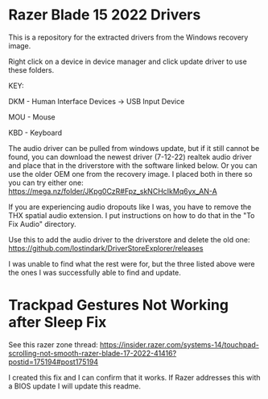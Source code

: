 # Razer Blade 15 2022 Drivers
This is a repository for the extracted drivers from the Windows recovery image.

Right click on a device in device manager and click update driver to use these folders.

KEY:

DKM - Human Interface Devices -> USB Input Device

MOU - Mouse

KBD - Keyboard

The audio driver can be pulled from windows update, but if it still cannot be found, you can download the newest driver (7-12-22) realtek audio driver and place that in the driverstore with the software linked below. Or you can use the older OEM one from the recovery image. I placed both in there so you can try either one: https://mega.nz/folder/JKpg0CzR#Fpz_skNCHcIkMq6yx_AN-A

If you are experiencing audio dropouts like I was, you have to remove the THX spatial audio extension. I put instructions on how to do that in the "To Fix Audio" directory.

Use this to add the audio driver to the driverstore and delete the old one: https://github.com/lostindark/DriverStoreExplorer/releases

I was unable to find what the rest were for, but the three listed above were the ones I was successfully able to find and update.

# Trackpad Gestures Not Working after Sleep Fix

See this razer zone thread: https://insider.razer.com/systems-14/touchpad-scrolling-not-smooth-razer-blade-17-2022-41416?postid=175194#post175194

I created this fix and I can confirm that it works. If Razer addresses this with a BIOS update I will update this readme.
